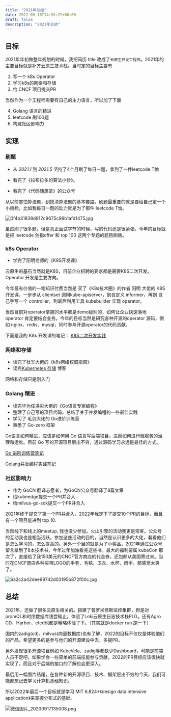 ```yaml
---
title: "2021年总结"
date: 2022-05-18T14:53:27+08:00
draft: false
description: "2021年总结"
---
```


<!--more-->

## 目标

2021年年初做整年规划的时候，我把简历 title 改成了`云原生开发工程师`。2021年的主要目标就是补齐云原生技术栈。当时定的目标主要有

1.  写一个 k8s Operator
2.  学习k8s的网络和存储
3.  给 CNCF 项目提交PR

当然作为一个工程师需要有自己的主力语言，所以加了下面

4.  Golang 语言的精进
5.  leetcode 刷100题
6.  构建社区影响力

## 实现

### 刷题

-   从 _2021.1_ 到 _2021.5_ 坚持了4个月刷了每日一题，拿到了一件leetcode T恤

-   看完了《拉布拉多的算法小抄》。

-   看完了《代码随想录》的公众号

从以前害怕算法题，到摸清算法题的基本套路。刷题最重要的就是要给自己定一个小目标，比如我每日一题的动力就是为了那件 leetcode T恤。

![0f4b31838d912c9675c99b1afd1475.jpg](https://p9-juejin.byteimg.com/tos-cn-i-k3u1fbpfcp/3d7e16691ec34ea69c55b7765a4d98bc~tplv-k3u1fbpfcp-5.jpeg?)

虽然刷了很多题，但是真正面试字节的时候，写的代码还是很紧张。今年的目标就是把 leetcode 剑指offer 和 top 100 这两个专题的题目刷熟。

### k8s Operator

-   学完了阳明老师的《K8S开发课》

云原生的基石当然就是K8S，目前企业招聘的要求都是需要K8S二次开发。Operator 开发是主要方向。

今年最有价值的一笔知识付费当然是 买了《K8s技术圈》的作者 阳明 大佬的 K8S开发课。一步步从 clientset 调用kube-apiserver，到自定义 informer，再到 自己手写一个 controller，到最后利用工具 kubebuilder 实现 operator。

当然目前对operator掌握的水平都是demo级别的，如何让企业快速落地 operator 肯定要结合业务。今年的目标当然是研究各种开源的operator 源码，例如 nginx、redis、mysql，同时参与开源operator的代码贡献。

下面是我的 K8s 开发课的笔记： [K8S二次开发实践](https://github.com/zhuyaguang/go-exp/tree/main/k8s-practice)

### 网络和存储

-   读完了杜军大佬的《k8s网络权威指南》
-   读完[Kubernetes 存储](https://www.qikqiak.com/k8strain/storage/local/) 博客

网络和存储只是刚入门

### Golang 精进

-   读完华为任洪彩大佬的《Go语言专家编程》
-   整理了自己写的项目代码，总结了关于并发编程的一些最佳实践
-   学习了 毛剑大佬的 Go进阶训练营
-   熟悉了 Go-zero 框架

Go语言如何精进，应该是如何用 Go 语言写后端项目。进而如何进行微服务的治理和运维。目前 Go 写的开源项目层出不穷，通过源码学习永远是最佳的方式。

[Go 进阶训练营笔记](https://github.com/zhuyaguang/go-exp/blob/main/Go%20%E8%BF%9B%E9%98%B6%E8%AE%AD%E7%BB%83%E8%90%A5)

[Golang并发编程实践笔记](https://github.com/zhuyaguang/go-exp/tree/main/work-pool)

### 社区影响力

-   作为 GoCN 翻译志愿者，为GoCN公众号翻译了8篇文章
-   给kubeedge提交一个PR并合入
-   给milvus-go-sdk提交一个PR并合入

2021年终于提交了第一个PR并合入，2022年我定下了提交10个PR的目标，而且有一个项目能进到 top 10.

当然线下和线上的meetup, 我也没少参加。火山引擎的活动我更是常客。公众号的互动我也是相当活跃。参加这些活动的目的，当然是认识更多的大佬，看看他们是怎么学习的，怎么提高的。另外一个目的就是为了小奖品，2021年通过公众号留言拿到了8本技术书，今年过年加油看完这些书。最大的福利要属 kubeCon 那次了，直接给了我150美元的CNCF官方商店的代金券，还包邮从美国寄过来。当时在CNCF商店各种买带LOGO的手套、毛毯、卫衣、水杯、雨伞，那感觉太爽了。

![6a2c2a42dee99742d03195b872f00c.jpg](https://p1-juejin.byteimg.com/tos-cn-i-k3u1fbpfcp/0ba049a934f44d69afa2b5d1789875ef~tplv-k3u1fbpfcp-5.jpeg?)

## 总结

2021年，还做了很多云原生相关的。搭建了普罗米修斯监控集群，但是对promQL和时序数据库浅尝辄止。体验了Loki云原生日志技术栈PLG。还有Agro CD、Harbor、etcd也都是粗略体验了下。（其实就是docker run 跑一下）

国内的zadig(cd)、milvus(向量数据库)也有了解，2022的目标不仅仅是体验他们的产品，希望更多的是参与他们的开源建设中去，多提PR。

另外发现很多开源项目例如 KubeVela、zadig等都缺少Dashboard，可能是前端人员不足吧，如果学会一些简单的前端技能参与贡献，2022的PR目标应该很快就实现了。而且对于后端的接口的了解也会更深入。

最后用一幅图片结尾，在各种新的开源项目、技术、框架层出不穷的今天，我们可能都忘记去学习计算机基础知识。

所以2022年最后一个目标就是学习 MIT 6.824+《design data intensive application》来掌握分布式的基础。

![微信图片_20200917135008.png](https://p1-juejin.byteimg.com/tos-cn-i-k3u1fbpfcp/db953508d8fb4cfe8c4ba102d9ccc721~tplv-k3u1fbpfcp-5.jpeg?)
